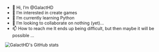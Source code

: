 - 👋 Hi, I’m @GalactHD
- 👀 I’m interested in create games
- 🌱 I’m currently learning Python
- 💞️ I’m looking to collaborate on nothing (yet)...
- 📫 How to reach me It ends up being difficult, but then maybe it will be possible ...

![GalactHD's GitHub stats](https://github-readme-stats.vercel.app/api?username=GalactHD&show_icons=true&theme=dark)
